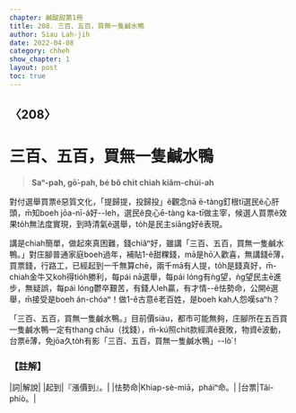 ```yaml
---
chapter: 鹹酸甜第1冊
title: 208. 三百、五百，買無一隻鹹水鴨
author: Siau Lah-jih
date: 2022-04-08
category: chheh
show_chapter: 1
layout: post
toc: true
---
```

  
## 〈208〉
# 三百、五百，買無一隻鹹水鴨
>**Saⁿ-pah, gō͘-pah, bé bô chi̍t chiah kiâm-chúi-ah**

對付選舉買票ê惡質文化，「提歸提，投歸投」ê觀念nā ē-tàng釘根tī選民ê心肝頭，m̄知boeh jōa-nī-á好--leh，選民ê良心ē-tàng ka-tī做主宰，候選人買票ê效果to̍h無法度實現，到時清氣ê選舉，to̍h是民主siāng好ê表現。

講是chiah簡單，做起來真困難，錢chiâⁿ好，雖講「三百、五百，買無一隻鹹水鴨。」對庄腳普通家庭boeh過年，補貼1-ê甜粿錢，mā是hō͘人歡喜，無講錢ē薄，買票錢，行路工，已經起到一千無算chē，兩千mā有人提，to̍h是錢真好，m̄-chiah金牛又koh得tio̍h勝利，每pái nā選舉，每pái lóng有ǹg望，ǹg望民主ē進步，無疑誤，每pái lóng鬱卒艱苦，有錢人leh贏，有才情--ê怯勢命，公開ê選舉，m̄接受是boeh án-chóaⁿ！做1-ê古意ê老百姓，是boeh kah人怨嘆saⁿh？

「三百、五百，買無一隻鹹水鴨。」目前價siàu，都市可能無夠，庄腳所在五百買一隻鹹水鴨一定有thang chāu（找錢），m̄-kú照chit款經濟ê衰敗，物資ê波動，台票ē薄，免jōa久to̍h有影「三百、五百，買無一隻鹹水鴨」--lò͘！


### 【註解】

|詞|解說|
|起到|『漲價到』。|
|怯勢命|Khiap-sè-miā，pháiⁿ命。|
|台票|Tâi-phiò。|

